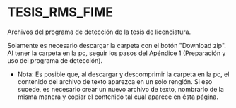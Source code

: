 # TESIS_RMS_FIME
Archivos del programa de detección de la tesis de licenciatura.

Solamente es necesario descargar la carpeta con el botón "Download zip". Al tener la carpeta en la pc, seguir los pasos del Apéndice 1 (Preparación y uso del programa de detección).

* Nota: Es posible que, al descargar y descomprimir la carpeta en la pc, el contenido del archivo de texto aparezca en un solo renglón. Si eso sucede, es necesario crear un nuevo archivo de texto, nombrarlo de la misma manera y copiar el contenido tal cual aparece en ésta página.

